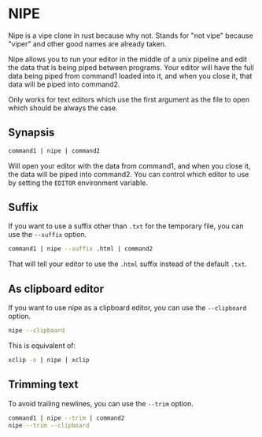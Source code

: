 # NIPE

Nipe is a vipe clone in rust because why not. Stands for "not vipe" because "viper" and other good names are already taken.

Nipe allows you to run your editor in the middle of a unix pipeline and edit the data that is being piped between programs. Your editor will have the full
data being piped from command1 loaded into it, and when you close it, that data will be piped into command2.

Only works for text editors which use the first argument as the file to open which should be always the case.

## Synapsis

```sh
command1 | nipe | command2
```

Will open your editor with the data from command1, and when you close it, the data will be piped into command2.
You can control which editor to use by setting the `EDITOR` environment variable.

## Suffix

If you want to use a suffix other than `.txt` for the temporary file, you can use the `--suffix` option.

```sh
command1 | nipe --suffix .html | command2
```
That will tell your editor to use the `.html` suffix instead of the default `.txt`.

## As clipboard editor

If you want to use nipe as a clipboard editor, you can use the `--clipboard` option.

```sh
nipe --clipboard
```

This is equivalent of:

```sh
xclip -o | nipe | xclip
```

## Trimming text
To avoid trailing newlines, you can use the `--trim` option.

```sh
command1 | nipe --trim | command2
nipe --trim --clipboard
```
